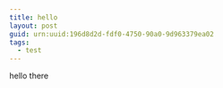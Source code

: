```yaml
---
title: hello
layout: post
guid: urn:uuid:196d8d2d-fdf0-4750-90a0-9d963379ea02
tags:
  - test
---
```


hello there


